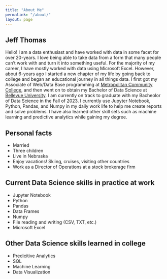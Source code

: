 ```yaml
---
title: "About Me"
permalink: "/about/"
layout: page
---
```


## Jeff Thomas

Hello!  I am a data enthusiast and have worked with data in some facet for over 20-years.  I love being able to take data from a form that many people can’t work with and turn it into something useful.  For the majority of my career, I have mostly worked with data using Microsoft Excel.  However, about 6-years ago I started a new chapter of my life by going back to college and began an educational journey in all things data.  I first got my Associate of Web/Data Base programming at [Metropolitan Community College](https://www.mccneb.edu/), and then went on to obtain my Bachelor of Data Science at [Bellevue University]( https://www.bellevue.edu/).  I am currently on track to graduate with my Bacheolor of Data Science in the Fall of 2023.  I currently use Jupyter Notebook, Python, Pandas, and Numpy in my daily work life to help me create reports and solve problems.  I have also learned other skill sets such as machine learning and predictive analytics while gaining my degree.

## Personal facts

 - Married
 - Three children
 - Live in Nebraska
 - Enjoy vacations!  Skiing, cruises, visiting other countries
 - Work as a Director of Operations at a stock brokerage firm
 
## Current Data Science skills in practice at work

 - Jupyter Notebook
 - Python
 - Pandas
 - Data Frames
 - Numpy
 - File reading and writing (CSV, TXT, etc.)
 - Microsoft Excel
 
## Other Data Science skills learned in college

 - Predicitive Analytics
 - SQL
 - Machine Learning
 - Data Visualization



